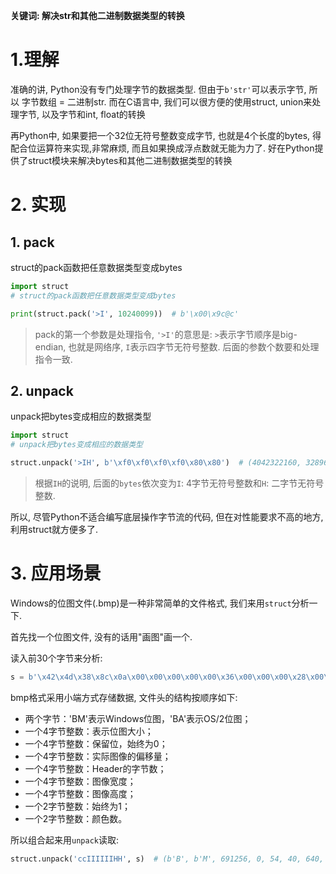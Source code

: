 **关键词: 解决str和其他二进制数据类型的转换**

# 1.理解
准确的讲, Python没有专门处理字节的数据类型. 但由于`b'str'`可以表示字节, 所以 字节数组 = 二进制str. 而在C语言中, 我们可以很方便的使用struct, union来处理字节, 以及字节和int, float的转换

再Python中, 如果要把一个32位无符号整数变成字节, 也就是4个长度的bytes, 得配合位运算符来实现,非常麻烦, 而且如果换成浮点数就无能为力了. 好在Python提供了struct模块来解决bytes和其他二进制数据类型的转换

# 2. 实现
## 1. pack
struct的pack函数把任意数据类型变成bytes
```python
import struct
# struct的pack函数把任意数据类型变成bytes

print(struct.pack('>I', 10240099))  # b'\x00\x9c@c'
```
> pack的第一个参数是处理指令, `'>I'`的意思是: `>`表示字节顺序是big-endian, 也就是网络序, `I`表示四字节无符号整数. 后面的参数个数要和处理指令一致.

## 2. unpack
unpack把bytes变成相应的数据类型
```python
import struct
# unpack把bytes变成相应的数据类型

struct.unpack('>IH', b'\xf0\xf0\xf0\xf0\x80\x80')  # (4042322160, 32896)
```
> 根据`IH`的说明, 后面的`bytes`依次变为`I`: 4字节无符号整数和`H`: 二字节无符号整数.

所以, 尽管Python不适合编写底层操作字节流的代码, 但在对性能要求不高的地方, 利用struct就方便多了.

# 3. 应用场景
Windows的位图文件(.bmp)是一种非常简单的文件格式, 我们来用`struct`分析一下.

首先找一个位图文件, 没有的话用"画图"画一个.

读入前30个字节来分析:
```python
s = b'\x42\x4d\x38\x8c\x0a\x00\x00\x00\x00\x00\x36\x00\x00\x00\x28\x00\x00\x00\x80\x02\x00\x00\x68\x01\x00\x00\x01\x00\x18\x00'
```
bmp格式采用小端方式存储数据, 文件头的结构按顺序如下:

- 两个字节：'BM'表示Windows位图，'BA'表示OS/2位图；
- 一个4字节整数：表示位图大小；
- 一个4字节整数：保留位，始终为0；
- 一个4字节整数：实际图像的偏移量；
- 一个4字节整数：Header的字节数；
- 一个4字节整数：图像宽度；
- 一个4字节整数：图像高度；
- 一个2字节整数：始终为1；
- 一个2字节整数：颜色数。

所以组合起来用`unpack`读取:
```python
struct.unpack('ccIIIIIIHH', s)  # (b'B', b'M', 691256, 0, 54, 40, 640, 360, 1, 24)
```
